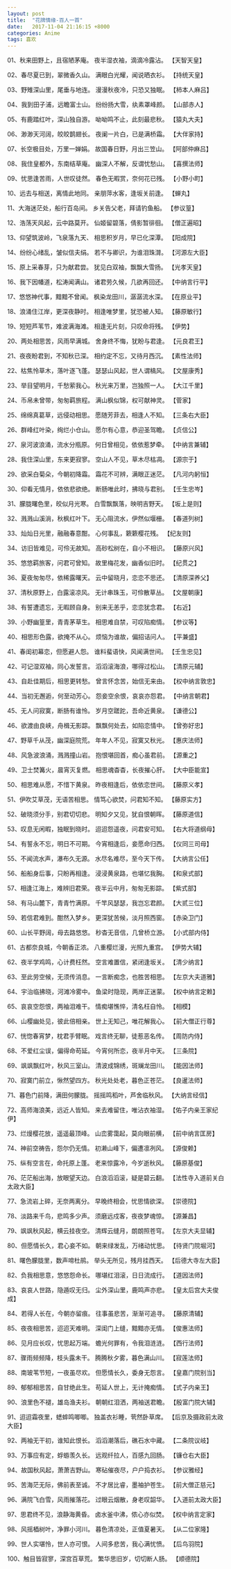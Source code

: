 ```yaml
---
layout: post
title:  "花牌情缘-百人一首"
date:   2017-11-04 21:16:15 +8000
categories: Anime
tags: 喜欢
---
```

01、秋来田野上，且宿陋茅庵。
    夜半湿衣袖，滴滴冷露沾。 【天智天皇】

02、春尽夏已到，翠微香久山。
    满眼白光耀，闻说晒衣衫。 【持统天皇】

03、野雉深山里，尾垂与地连。
    漫漫秋夜冷，只恐又独眠。 【柿本人麻吕】

04、我到田子浦，远瞻富士山。
    纷纷扬大雪，纨素罩峰颜。 【山部赤人】

05、有鹿踏红叶，深山独自游。
    呦呦鸣不止，此刻最悲秋。 【猿丸大夫】

06、渺渺天河阔，皎皎鹊翅长。
    夜阑一片白，已是满桥霜。 【大伴家持】

07、长空极目处，万里一婵娟。
    故国春日野，月出三笠山。 【阿部仲麻吕】

08、我住皇都外，东南结草庵。
    幽深人不解，反谓忧愁山。 【喜撰法师】

09、忧思逢苦雨，人世叹徒然。
    春色无暇赏，奈何花已残。 【小野小町】

10、远去与相送，离情此地同。
    亲朋萍水客，逢坂关前逢。 【蝉丸】

11、大海迷茫处，船行百岛间。
    乡关告父老，拜请钓鱼船。 【参议篁】

12、浩荡天风起，云中路莫开。
    仙姬留碧落，倩影暂徘徊。 【僧正遍昭】

13、仰望筑波岭，飞泉落九天、
    相思积岁月，早已化深潭。 【阳成院】

14、纷纷心绪乱，皱似信夫绢。
    若不与卿识，为谁泪珠潸。 【河源左大臣】

15、原上采春芽，只为献君尝。
    犹见白双袖，飘飘大雪扬。 【光孝天皇】

16、我下因幡道，松涛闻满山。
    诸君劳久候，几欲再回还。 【中纳言行平】

17、悠悠神代事，黯黯不曾闻。
    枫染龙田川，潺潺流水深。 【在原业平】

18、浪涌住江岸，更深夜静时。
    相逢唯梦里，犹恐被人知。 【藤原敏行】

19、短短芦苇节，难波满海滩。
    相逢无片刻，只叹命将残。 【伊势】

20、两处相思苦，风雨早满城。
    舍身终不悔，犹盼与君逢。 【元良君王】

21、夜夜盼君到，不知秋已深。
    相约定不忘，又待月西沉。 【素性法师】

22、枯焦怜草木，落叶逐飞蓬。
    瑟瑟山风起，世人谓槁风。 【文屋康秀】

23、举目望明月，千愁萦我心。
    秋光来万里，岂独照一人。 【大江千里】

24、币帛未曾带，匆匆羁旅程。
    满山枫似锦，权可献神灵。 【菅家】

25、绵绵真葛草，远侵动相思。
    愿随芳菲去，相逢人不知。 【三条右大臣】

26、群峰红叶染，绚烂小仓山。
    愿尔有心意，恭迎圣驾瞻。 【贞信公】

27、泉河波浪涌，流水分瓶原。
    何日曾相见，依依惹梦牵。 【中纳言兼辅】

28、我住深山里，东来更寂寥。
    空山人不见，草木尽枯凋。 【源宗于】

29、欲采白菊朵，今朝初降霜。
    霜花不可辨，满眼正迷茫。 【凡河内躬恒】
    
30、仰看无情月，依依悲欲绝。
    断肠唯此时，拂晓与君别。 【壬生忠岑】

31、朦胧曙色里，皎似月光寒。
    白雪飘飘落，映明吉野天。 【坂上是则】

32、溅溅山溪淌，秋枫红叶下。
    无心阻流水，伊然似堰栅。 【春道列树】

33、灿灿日光里，融融春意酣。
    心何事乱，簌簌樱花残。 【纪友则】

34、访旧皆难见，可伶无故知。
    高砂松树在，自小不相识。 【藤原兴风】

35、悠悠羁旅客，问君可曾知。
    故里梅花发，幽香似旧时。 【纪贯之】

36、夏夜匆匆尽，依稀露曙天。
    云中留晓月，恋恋不思还。 【清原深养父】

37、清秋原野上，白露滚凉风。
    无计串珠玉，可伶散草丛。 【文屋朝康】

38、有誓遭遗忘，无暇顾自身。
    别来无恙乎，恋恋犹念君。 【右近】

39、小野幽篁里，青青茅草生。
    相思难自禁，可叹陷痴情。 【参议等】

40、相思形色露，欲掩不从心。
    烦恼为谁故，偏招诘问人。 【平兼盛】

41、春闺初幕恋，但愿避人怨。
    谁料蜚语快，风闻满世间。 【壬生忠见】

42、可记湿双袖，同心发誓言。
    滔滔滚海浪，哪得过松山。 【清原元辅】

43、自赴佳期后，相思更转愁。
    曾言怀念苦，始信无来由。 【权中纳言敦忠】

44、当初无邂逅，何至动芳心。
    怨妾空余恨，哀哀亦怨君。 【中纳言朝君】
    
45、无人问寂寞，断肠有谁怜。
    岁月空蹉跎，吾命近黄泉。 【谦德公】

46、欲渡由良峡，舟楫无影踪。
    飘飘何处去，如陷恋情中。 【曾弥好忠】

47、野草千从茂，幽深庭院荒。
    年年人不见，寂寞又秋光。 【惠庆法师】

48、风急波浪涌，溅溅撞山岩。
    抱恨堪回首，痴心虽君前。 【源重之】

49、卫士焚篝火，晨宵灭复燃。
    相思魂杳杳，长夜摧心肝。 【大中臣能宣】
    
50、相思难从愿，不惜下黄泉。
    昨夜相逢后，依依恋世间。 【藤原义孝】

51、伊吹艾草茂，无语苦相思。
    情笃心欲焚，问君知不知。 【藤原实方】

52、破晓须分手，别君切切悲。
    明知夕又见，犹自恨朝晖。 【藤原道信】

53、叹息无闲暇，独眠到晓时。
    迢迢怨遥夜，问君安可知。 【右大将道纲母】

54、有誓永不忘，明日不可期。
    今宵相逢后，妾愿命归西。 【仪同三司母】

55、不闻流水声，瀑布久无源。
    水尽名难尽，至今天下传。 【大纳言公任】

56、船船身后事，只盼再相逢。
    浸浸黄泉路，也堪忆我胸。 【和泉式部】

57、相逢江海上，难辨旧君荣。
    夜半云中月，匆匆无影踪。 【紫式部】

58、有马山麓下，青青竹满原。
    千竿风瑟瑟，我岂忘君颜。 【大贰三位】

59、若信君难到。酣然入梦乡。
    更深犹苦候，淡月照西窗。 【赤染卫门】
    
60、山长平野阔，母去路悠悠。
    秒杳无音信，几曾桥立游。 【小式部内侍】

61、古都奈良城，今朝香正浓。
    八重樱烂漫，光照九重宫。 【伊势大辅】

62、夜半学鸡鸣，心计费枉然。
    空言难置信，紧闭逢坂关。 【清少纳言】

63、至此劳空候，无须传消息。
    一言断痴念，也胜苦相思。 【左京大夫道雅】

64、宇治临拂晓，河滩冷雾中。
    鱼梁时隐现，两岸正迷蒙。 【权中纳言定赖】

65、哀哀空怨恨，两袖泪难干。
    情痴堪憔悴，清名枉自怜。 【相模】

66、山樱幽处见，彼此倍相亲。
    世上无知己，唯花解我心。 【前大僧正行尊】

67、恍惚春宵梦，枕君手臂眠。
    戏言终无聊，徒惹恶名传。 【周防内侍】

68、不爱红尘误，偏得命苟延。
    今宵何所恋，夜半月中天。 【三条院】

69、飒飒飘红叶，秋风三室山。
    清波成锦绣，斑斓龙田川。 【能因法师】

70、寂寞门前立，愀然望四方。
    秋光处处老，暮色正苍茫。 【良暹法师】

71、暮色门前降，满田何朦胧。
    摇摇鸣稻叶，芦舍临秋风。 【大纳言经信】

72、高师海浪美，远近人皆知。
    来去难留住，唯沾衣袖湿。 【佑子内亲王家纪伊】

73、烂熳樱花放，遥遥最顶峰。
    山峦雾霭起，莫向眼前横， 【前中纳言匡房】

74、神前空祷告，怨尔仍无情。
    初濑山峰下，偏遭凛冽风。 【源俊赖】
    
75、纵有空言在，命托原上蓬。
    老来惊露冷，今岁逝秋风。 【藤原基俊】

76、茫茫船出海，放眼望天边。
    白浪滔滔滚，疑是碧云翻。 【法性寺入道前关白太政大臣】

77、急流岩上碎，无奈两离分。
    早晚终相会，忧思情欲深。 【崇德院】

78、淡路来千鸟，悲鸣多少声。
    须磨远戍客，夜夜梦魂惊。 【源兼昌】

79、飒飒秋风起，横云挂夜空。
    清辉云缝月，朗朗照苍穹。 【左京大夫显辅】

80、但愿情长久，君心妾不如。
    朝来绿发乱，万绪动忧思。 【待贤门院堀河】
    
81、曙色朦胧里，数声啼杜鹃。 
    举头无所见，残月挂西天。 【后德大寺左大臣】 
 
82、负我相思意，悠悠怨命长。 
    哪堪红泪滚，日日流成行。 【道因法师】 
 
83、哀哀人世路，隐遁叹无归。 
    尘外深山里，鹿鸣声亦悲。 【皇太后宫大夫俊成】 

84、若得人长在，今朝亦留痕。 
    往事虽悲苦，渐渐可追寻。 【藤原清辅】 

85、夜夜相思苦，迢迢天难明。 
    深闺门上缝，黯黯亦无情。 【俊惠法师】 
 
86、见月应长叹，忧思起万端。 
    蟾光何罪有，令我泪涟涟。 【西行法师】 
 
87、骤雨频频降，枝头露未干。 
    腾腾秋夕雾，暮色满山川。 【寂莲法师】 
 
88、南玻苇节短，一夜虽尽欢。 
    但愿情长久，委身无怨言。 【皇嘉门院别当】 
 
89、郁郁相思苦，自甘绝此生。 
    苟延人世上，无计掩痴情。 【式子内亲王】 
    
90、浪里色不褪，雄岛渔夫衫。 
    朝朝红泪洒，两袖送君瞻。 【殷富门院大辅】 
 
91、迢迢霜夜里，蟋蟀鸣唧唧。 
    独盖衣衫睡，茕然卧草席。 【后京及摄政前太政大臣】 
 
92、两袖无干初，谁知此恨长。 
    滔滔潮落后，礁石水中藏。 【二条院议岐】 
 
93、万事应有定，蜉蝣羡久长。 
    远观纤拉人，百感九回肠。 【镰仓右大臣】 
 
94、故国秋风起，萧萧吉野山。 
    寒砧催夜尽，户户捣衣衫。 【参议雅经】 
 
95、苦海茫无际，佛前表至诚。 
    不才居比睿，墨袖护苍生。 【前大僧正慈元】 
 
96、满院飞白雪，风雨摧落花。 
    过眼云烟散，身老叹韶华。 【入道前太政大臣】 
 
97、思君终不见，浪静海黄昏。 
    卤水釜中沸，侬心亦似焚。 【权中纳言定家】 
 
98、风摇梄树叶，净罪小河川。 
    暮色清凉处，正值夏暑天。 【从二位家隆】 
 
99、世人实堪怜，世人亦可恨。 
    人间多悲苦，我心满忧愤。 【后鸟羽院】 
 
100、触目皆寂寥，深宫百草荒。 
    繁华思旧岁，切切断人肠。 【顺德院】

